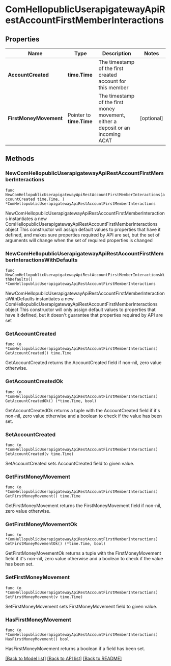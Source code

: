 # ComHellopublicUserapigatewayApiRestAccountFirstMemberInteractions

## Properties

Name | Type | Description | Notes
------------ | ------------- | ------------- | -------------
**AccountCreated** | **time.Time** | The timestamp of the first created account for this member | 
**FirstMoneyMovement** | Pointer to **time.Time** | The timestamp of the first money movement, either a deposit or an incoming ACAT | [optional] 

## Methods

### NewComHellopublicUserapigatewayApiRestAccountFirstMemberInteractions

`func NewComHellopublicUserapigatewayApiRestAccountFirstMemberInteractions(accountCreated time.Time, ) *ComHellopublicUserapigatewayApiRestAccountFirstMemberInteractions`

NewComHellopublicUserapigatewayApiRestAccountFirstMemberInteractions instantiates a new ComHellopublicUserapigatewayApiRestAccountFirstMemberInteractions object
This constructor will assign default values to properties that have it defined,
and makes sure properties required by API are set, but the set of arguments
will change when the set of required properties is changed

### NewComHellopublicUserapigatewayApiRestAccountFirstMemberInteractionsWithDefaults

`func NewComHellopublicUserapigatewayApiRestAccountFirstMemberInteractionsWithDefaults() *ComHellopublicUserapigatewayApiRestAccountFirstMemberInteractions`

NewComHellopublicUserapigatewayApiRestAccountFirstMemberInteractionsWithDefaults instantiates a new ComHellopublicUserapigatewayApiRestAccountFirstMemberInteractions object
This constructor will only assign default values to properties that have it defined,
but it doesn't guarantee that properties required by API are set

### GetAccountCreated

`func (o *ComHellopublicUserapigatewayApiRestAccountFirstMemberInteractions) GetAccountCreated() time.Time`

GetAccountCreated returns the AccountCreated field if non-nil, zero value otherwise.

### GetAccountCreatedOk

`func (o *ComHellopublicUserapigatewayApiRestAccountFirstMemberInteractions) GetAccountCreatedOk() (*time.Time, bool)`

GetAccountCreatedOk returns a tuple with the AccountCreated field if it's non-nil, zero value otherwise
and a boolean to check if the value has been set.

### SetAccountCreated

`func (o *ComHellopublicUserapigatewayApiRestAccountFirstMemberInteractions) SetAccountCreated(v time.Time)`

SetAccountCreated sets AccountCreated field to given value.


### GetFirstMoneyMovement

`func (o *ComHellopublicUserapigatewayApiRestAccountFirstMemberInteractions) GetFirstMoneyMovement() time.Time`

GetFirstMoneyMovement returns the FirstMoneyMovement field if non-nil, zero value otherwise.

### GetFirstMoneyMovementOk

`func (o *ComHellopublicUserapigatewayApiRestAccountFirstMemberInteractions) GetFirstMoneyMovementOk() (*time.Time, bool)`

GetFirstMoneyMovementOk returns a tuple with the FirstMoneyMovement field if it's non-nil, zero value otherwise
and a boolean to check if the value has been set.

### SetFirstMoneyMovement

`func (o *ComHellopublicUserapigatewayApiRestAccountFirstMemberInteractions) SetFirstMoneyMovement(v time.Time)`

SetFirstMoneyMovement sets FirstMoneyMovement field to given value.

### HasFirstMoneyMovement

`func (o *ComHellopublicUserapigatewayApiRestAccountFirstMemberInteractions) HasFirstMoneyMovement() bool`

HasFirstMoneyMovement returns a boolean if a field has been set.


[[Back to Model list]](../README.md#documentation-for-models) [[Back to API list]](../README.md#documentation-for-api-endpoints) [[Back to README]](../README.md)


